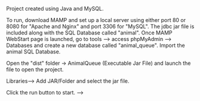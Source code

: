 Project created using Java and MySQL.

To run, download MAMP and set up a local server using either port 80 or 8080 for "Apache and Nginx" and port 3306 for "MySQL".
The jdbc jar file is included along with the SQL Database called "animal".
Once MAMP WebStart page is launched, go to tools --> access phpMyAdmin --> Databases and create a new database called "animal_queue". Import the animal SQL Database.

Open the "dist" folder -> AnimalQueue (Executable Jar File) and launch the file to open the project.

<!-- Open Netbeans and on the left side Projects section, go to AnimalQueue --> Libraries--> Add JAR/Folder and select the jar file.
Click the run button to start.
 -->
